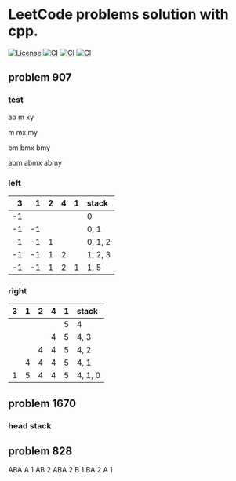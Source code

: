 # LeetCode problems solution with cpp. 

[![License](https://img.shields.io/badge/license-MIT%2FApache-blue.svg)](https://github.com/tangs/leetcode_problems#license)
[![CI](https://github.com/tangs/leetcode_problems/workflows/macOS/badge.svg)](https://github.com/tangs/leetcode_problems/actions)
[![CI](https://github.com/tangs/leetcode_problems/workflows/Linux/badge.svg)](https://github.com/tangs/leetcode_problems/actions)
[![CI](https://github.com/tangs/leetcode_problems/workflows/Windows/badge.svg)](https://github.com/tangs/leetcode_problems/actions)

## problem 907

### test
ab m xy

m
mx
my

bm
bmx
bmy

abm
abmx
abmy

### left

|  3 |  1 | 2 | 4 | 1 | stack   |
|---:|---:|--:|--:|--:|:--------|
| -1 |    |   |   |   | 0       |
| -1 | -1 |   |   |   | 0, 1    |
| -1 | -1 | 1 |   |   | 0, 1, 2 |
| -1 | -1 | 1 | 2 |   | 1, 2, 3 |
| -1 | -1 | 1 | 2 | 1 | 1, 5    |

### right

| 3 | 1 | 2 | 4 | 1 | stack   |
|--:|--:|--:|--:|--:|:--------|
|   |   |   |   | 5 | 4       |
|   |   |   | 4 | 5 | 4, 3    |
|   |   | 4 | 4 | 5 | 4, 2    |
|   | 4 | 4 | 4 | 5 | 4, 1    |
| 1 | 5 | 4 | 4 | 5 | 4, 1, 0 |


## problem 1670

### head stack

## problem 828
ABA
A   1
AB  2
ABA 2
B   1
BA  2
A   1
